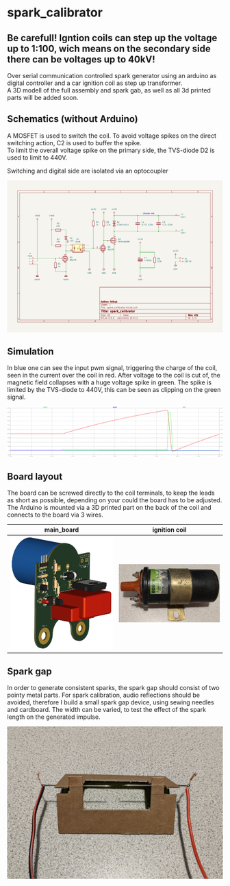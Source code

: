 # spark_calibrator
## Be carefull! Igntion coils can step up the voltage up to 1:100, wich means on the secondary side there can be voltages up to 40kV!
Over serial communication controlled spark generator using an arduino as digital controller and a car ignition coil as step up transformer.  
A 3D modell of the full assembly and spark gab, as well as all 3d printed parts will be added soon.

## Schematics (without Arduino)
A MOSFET is used to switch the coil. To avoid voltage spikes on the direct switching action, C2 is used to buffer the spike.  
To limit the overall voltage spike on the primary side, the TVS-diode D2 is used to limit to 440V.  

Switching and digital side are isolated via an optocoupler

![](./img/spark_calibrator_sch.jpg)

## Simulation

In blue one can see the input pwm signal, triggering the charge of the coil, seen in the current over the coil in red. After voltage to the coil is cut of, the magnetic field collapses with a huge voltage spike in green. The spike is limited by the TVS-diode to 440V, this can be seen as clipping on the green signal.

![](./img/simulation.jpg)

## Board layout
The board can be screwed directly to the coil terminals, to keep the leads as short as possible, depending on your could the board has to be adjusted.  
The Arduino is mounted via a 3D printed part on the back of the coil and connects to the board via 3 wires.  

| main_board | ignition coil |
|:-----------------------------:|:----------------------------------:|
| ![](./img/spark_calibrator_pcb.jpg) | ![](./img/ignition_coil.jpg) |

## Spark gap

In order to generate consistent sparks, the spark gap should consist of two pointy metal parts. For spark calibration, audio reflections should be avoided, therefore I build a small spark gap device, using sewing needles and cardboard. The width can be varied, to test the effect of the spark length on the generated impulse.

![](./img/spark_gap.jpg)
